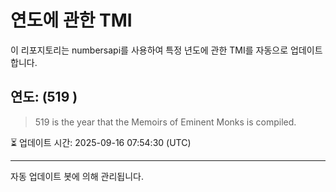 
# 연도에 관한 TMI

이 리포지토리는 numbersapi를 사용하여 특정 년도에 관한 TMI를 자동으로 업데이트합니다.

## 연도: (519 )
> 519 is the year that the Memoirs of Eminent Monks is compiled.

⏳ 업데이트 시간: 2025-09-16 07:54:30 (UTC)

---
자동 업데이트 봇에 의해 관리됩니다.
